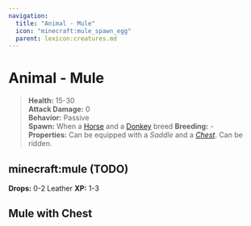 ```yaml
---
navigation:
  title: "Animal - Mule"
  icon: "minecraft:mule_spawn_egg"
  parent: lexicon:creatures.md
---
```


# Animal - Mule

> __Health:__ 15-30  
> __Attack Damage:__ 0    
> __Behavior:__ Passive     
> __Spawn:__ When a [Horse](./animal-horse.md) and a [Donkey](./animal-donkey.md) breed 
> __Breeding:__ -     
> __Properties:__ 
Can be equipped with a *Saddle* and a [*Chest*](../useables/chest.md). Can be ridden.

## minecraft:mule (TODO)

<GameScene zoom={2}>
  <Entity id="minecraft:mule" />
</GameScene>

__Drops:__ 0-2 Leather  __XP:__ 1-3

## Mule with Chest

<GameScene zoom={2}>
  <Entity id="minecraft:mule" data="{ChestedHorse:1}" />
</GameScene>

